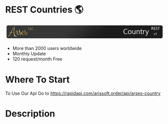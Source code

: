# REST Countries 🌎
![Arses REST Country](https://github.com/ArsesCo/RESTCountries/blob/master/statics/rm_header.png)

 * More than 2000 users worldwide
 * Monthly Update
 * 120 request/month Free
 
# Where To Start
To Use Our Api Go to https://rapidapi.com/arissoft.order/api/arses-country

# Description

